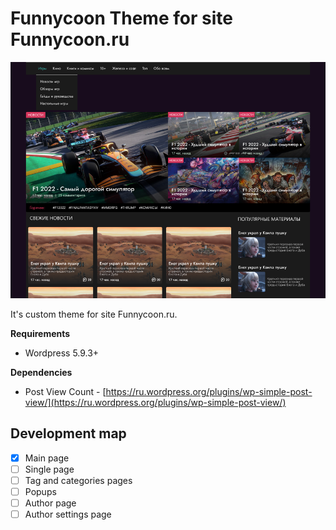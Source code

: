 # Funnycoon Theme for site Funnycoon.ru

![Funnycoon Theme](https://github.com/Chimera-Syber/funnycoon_theme/blob/bb5ebbd67c991a50e451d0c1100bdfa3cd8b641e/screenshot.png)

It's custom theme for site Funnycoon.ru. 

**Requirements**

- Wordpress 5.9.3+

**Dependencies**

- Post View Count - [https://ru.wordpress.org/plugins/wp-simple-post-view/](https://ru.wordpress.org/plugins/wp-simple-post-view/)

## Development map

- [x] Main page
- [ ] Single page
- [ ] Tag and categories pages
- [ ] Popups
- [ ] Author page
- [ ] Author settings page